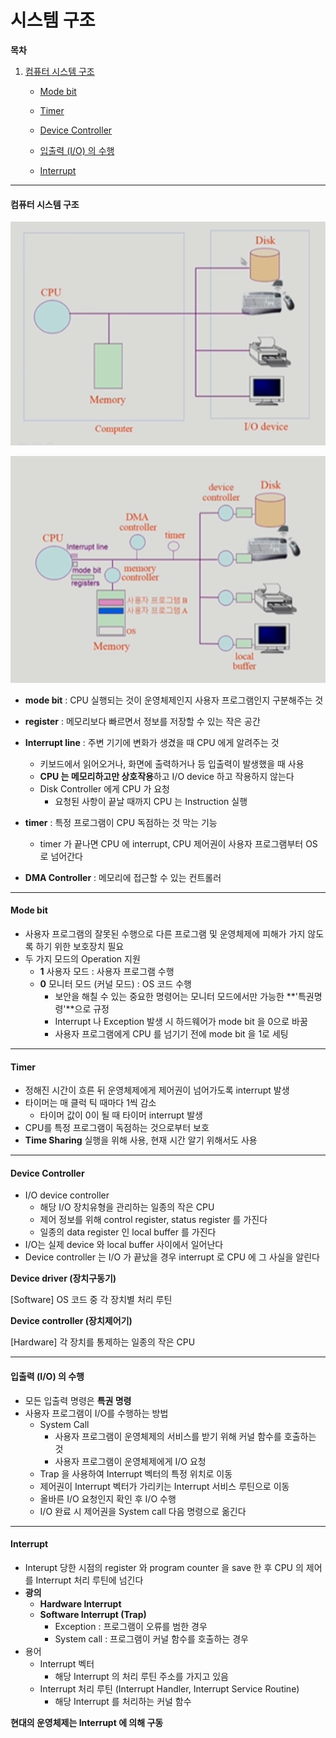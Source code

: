 # 시스템 구조

**목차**

1. [컴퓨터 시스템 구조](#컴퓨터-시스템-구조)

   * [Mode bit](#mode-bit)

   * [Timer](#Timer)

   * [Device Controller](#device-controller)
   * [입출력 (I/O) 의 수행](#입출력-(i/o)-의-수행)
   * [Interrupt](#interrupt)

---

#### 컴퓨터 시스템 구조

<img src="./02_Computer_System_Structure.assets/System_Structure_1.PNG" alt="컴퓨터 시스템 구조"  />

![컴퓨터 시스템 구조](./02_Computer_System_Structure.assets/System_Structure_2.PNG)

* **mode bit** : CPU 실행되는 것이 운영체제인지 사용자 프로그램인지 구분해주는 것
* **register** : 메모리보다 빠르면서 정보를 저장할 수 있는 작은 공간

* **Interrupt line** : 주변 기기에 변화가 생겼을 때 CPU 에게 알려주는 것
  * 키보드에서 읽어오거나, 화면에 출력하거나 등 입출력이 발생했을 때 사용
  * **CPU 는 메모리하고만 상호작용**하고 I/O device 하고 작용하지 않는다
  * Disk Controller 에게 CPU 가 요청
    * 요청된 사항이 끝날 때까지 CPU 는 Instruction 실행
* **timer** : 특정 프로그램이 CPU 독점하는 것 막는 기능
  * timer 가 끝나면 CPU 에 interrupt, CPU 제어권이 사용자 프로그램부터 OS 로 넘어간다
* **DMA Controller** : 메모리에 접근할 수 있는 컨트롤러

---

#### Mode bit

* 사용자 프로그램의 잘못된 수행으로 다른 프로그램 및 운영체제에 피해가 가지 않도록 하기 위한 보호장치 필요
* 두 가지 모드의 Operation 지원
  * **1** 사용자 모드 : 사용자 프로그램 수행
  * **0** 모니터 모드 (커널 모드) : OS 코드 수행
    * 보안을 해칠 수 있는 중요한 명령어는 모니터 모드에서만 가능한 **'특권명령'**으로 규정
    * Interrupt 나 Exception 발생 시 하드웨어가 mode bit 을 0으로 바꿈
    * 사용자 프로그램에게 CPU 를 넘기기 전에 mode bit 을 1로 세팅

---

#### Timer

* 정해진 시간이 흐른 뒤 운영체제에게 제어권이 넘어가도록 interrupt 발생
* 타이머는 매 클럭 틱 때마다 1씩 감소
  * 타이머 값이 0이 될 때 타이머 interrupt 발생
* CPU를 특정 프로그램이 독점하는 것으로부터 보호
* **Time Sharing** 실행을 위해 사용, 현재 시간 알기 위해서도 사용

---

#### Device Controller

* I/O device controller
  * 해당 I/O 장치유형을 관리하는 일종의 작은 CPU
  * 제어 정보를 위해 control register, status register 를 가진다
  * 일종의 data register 인 local buffer 를 가진다
* I/O는 실제 device 와 local buffer 사이에서 일어난다
* Device controller 는 I/O 가 끝났을 경우 interrupt 로 CPU 에 그 사실을 알린다

**Device driver (장치구동기)**

[Software] OS 코드 중 각 장치별 처리 루틴

**Device controller (장치제어기)**

[Hardware] 각 장치를 통제하는 일종의 작은 CPU

---

#### 입출력 (I/O) 의 수행

* 모든 입출력 명령은 **특권 명령**
* 사용자 프로그램이 I/O를 수행하는 방법
  * System Call
    * 사용자 프로그램이 운영체제의 서비스를 받기 위해 커널 함수를 호출하는 것
    * 사용자 프로그램이 운영체제에게 I/O 요청
  * Trap 을 사용하여 Interrupt 벡터의 특정 위치로 이동
  * 제어권이 Interrupt 벡터가 가리키는 Interrupt 서비스 루틴으로 이동
  * 올바른 I/O 요청인지 확인 후 I/O 수행
  * I/O 완료 시 제어권을 System call 다음 명령으로 옮긴다

---

#### Interrupt

* Interupt 당한 시점의 register 와 program counter 을 save 한 후 CPU 의 제어를 Interrupt 처리 루틴에 넘긴다
* **광의**
  * **Hardware Interrupt**
  * **Software Interrupt (Trap)**
    * Exception : 프로그램이 오류를 범한 경우
    * System call : 프로그램이 커널 함수를 호출하는 경우
* 용어
  * Interrupt 벡터
    * 해당 Interrupt 의 처리 루틴 주소를 가지고 있음
  * Interrupt 처리 루틴 (Interrupt Handler, Interrupt Service Routine)
    * 해당 Interrupt 를 처리하는 커널 함수

**현대의 운영체제는 Interrupt 에 의해 구동**